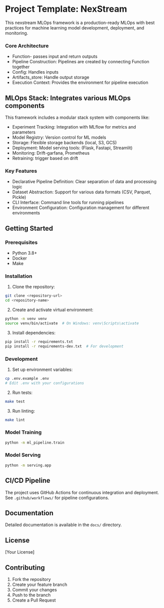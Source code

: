 # Project Template: NexStream

This nexstream MLOps framework is a production-ready MLOps with best practices for machine learning model development, deployment, and monitoring.

### Core Architecture

- Function- passes input and return outputs
- Pipeline Construction: Pipelines are created by connecting Function together
- Config: Handles inputs
- Artifacts_store: Handle output storage
- Execution Context: Provides the environment for pipeline execution

## MLOps Stack: Integrates various MLOps components

This framework includes a modular stack system with components like:

- Experiment Tracking: Integration with MLflow for metrics and parameters
- Model Registry: Version control for ML models
- Storage: Flexible storage backends (local, S3, GCS)
- Deployment: Model serving tools: (Flask, Fastapi, Streamlit)
- Monitoring: Drift-garfana, Prometheus
- Retraining: trigger based on drift

### Key Features

* Declarative Pipeline Definition: Clear separation of data and processing logic
* Dataset Abstraction: Support for various data formats (CSV, Parquet, Pickle)
* CLI Interface: Command line tools for running pipelines
* Environment Configuration: Configuration management for different environments


## Getting Started

### Prerequisites

- Python 3.8+
- Docker
- Make

### Installation

1. Clone the repository:
```bash
git clone <repository-url>
cd <repository-name>
```

2. Create and activate virtual environment:
```bash
python -m venv venv
source venv/bin/activate  # On Windows: venv\Scripts\activate
```

3. Install dependencies:
```bash
pip install -r requirements.txt
pip install -r requirements-dev.txt  # For development
```

### Development

1. Set up environment variables:
```bash
cp .env.example .env
# Edit .env with your configurations
```

2. Run tests:
```bash
make test
```

3. Run linting:
```bash
make lint
```

### Model Training

```bash
python -m ml_pipeline.train
```

### Model Serving

```bash
python -m serving.app
```

## CI/CD Pipeline

The project uses GitHub Actions for continuous integration and deployment. See `.github/workflows/` for pipeline configurations.

## Documentation

Detailed documentation is available in the `docs/` directory.

## License

[Your License]

## Contributing

1. Fork the repository
2. Create your feature branch
3. Commit your changes
4. Push to the branch
5. Create a Pull Request
